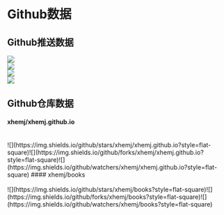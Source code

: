 # Github数据
## Github推送数据
![](https://ghchart.rshah.org/xhemj.svg)</br>
![](https://img.shields.io/github/last-commit/xhemj/books?style=flat-square)</br>
![](https://img.shields.io/github/commit-activity/y/xhemj/books?style=flat-square)</br>
![](https://img.shields.io/github/commit-activity/m/xhemj/books?style=flat-square)</br>
## Github仓库数据
#### xhemj/xhemj.github.io
<div class="github-widget" data-repo="xhemj/xhemj.github.io"></div></br>
![](https://img.shields.io/github/stars/xhemj/xhemj.github.io?style=flat-square)![](https://img.shields.io/github/forks/xhemj/xhemj.github.io?style=flat-square)![](https://img.shields.io/github/watchers/xhemj/xhemj.github.io?style=flat-square)
#### xhemj/books
<div class="github-widget" data-repo="xhemj/books"></div></br>
![](https://img.shields.io/github/stars/xhemj/books?style=flat-square)![](https://img.shields.io/github/forks/xhemj/books?style=flat-square)![](https://img.shields.io/github/watchers/xhemj/books?style=flat-square)
